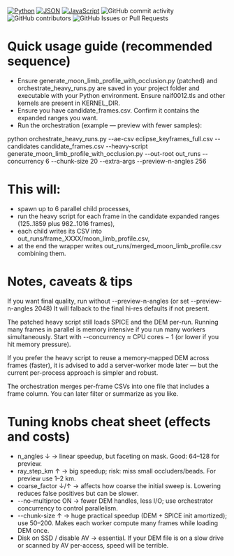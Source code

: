 [![Python](https://img.shields.io/badge/Python-3776AB?logo=python&logoColor=fff)](#) [![JSON](https://img.shields.io/badge/JSON-000?logo=json&logoColor=fff)](#) [![JavaScript](https://img.shields.io/badge/JavaScript-F7DF1E?logo=javascript&logoColor=000)](#) ![GitHub commit activity](https://img.shields.io/github/commit-activity/t/nikolaoskalomiris/jpl_sun_eclipse_project) ![GitHub contributors](https://img.shields.io/github/contributors/nikolaoskalomiris/jpl_sun_eclipse_project) ![GitHub Issues or Pull Requests](https://img.shields.io/github/issues/nikolaoskalomiris/jpl_eclipse_project)



Quick usage guide (recommended sequence)
========================================

- Ensure generate_moon_limb_profile_with_occlusion.py (patched) and orchestrate_heavy_runs.py are saved in your project folder and executable with your Python environment. Ensure naif0012.tls and other kernels are present in KERNEL_DIR.
- Ensure you have candidate_frames.csv. Confirm it contains the expanded ranges you want.
- Run the orchestration (example — preview with fewer samples):

python orchestrate_heavy_runs.py --ae-csv eclipse_keyframes_full.csv --candidates candidate_frames.csv --heavy-script generate_moon_limb_profile_with_occlusion.py --out-root out_runs --concurrency 6 --chunk-size 20 --extra-args --preview-n-angles 256


This will:
==========
- spawn up to 6 parallel child processes,
- run the heavy script for each frame in the candidate expanded ranges (125..1859 plus 982..1016 frames),
- each child writes its CSV into out_runs/frame_XXXX/moon_limb_profile.csv,
- at the end the wrapper writes out_runs/merged_moon_limb_profile.csv combining them.


Notes, caveats & tips
=====================

If you want final quality, run without --preview-n-angles (or set --preview-n-angles 2048) It will falback to the final hi-res defaults if not present.

The patched heavy script still loads SPICE and the DEM per-run. Running many frames in parallel is memory intensive if you run many workers simultaneously. Start with --concurrency ≈ CPU cores − 1 (or lower if you hit memory pressure).

If you prefer the heavy script to reuse a memory-mapped DEM across frames (faster), it is advised to add a server-worker mode later — but the current per-process approach is simpler and robust.

The orchestration merges per-frame CSVs into one file that includes a frame column. You can later filter or summarize as you like.


Tuning knobs cheat sheet (effects and costs)
============================================
- n_angles ↓ → linear speedup, but faceting on mask. Good: 64–128 for preview.
- ray_step_km ↑ → big speedup; risk: miss small occluders/beads. For preview use 1–2 km.
- coarse_factor ↓/↑ → affects how coarse the initial sweep is. Lowering reduces false positives but can be slower.
- --no-multiproc ON → fewer DEM handles, less I/O; use orchestrator concurrency to control parallelism.
- --chunk-size ↑ → huge practical speedup (DEM + SPICE init amortized); use 50–200. Makes each worker compute many frames while loading DEM once.
- Disk on SSD / disable AV → essential. If your DEM file is on a slow drive or scanned by AV per-access, speed will be terrible.
